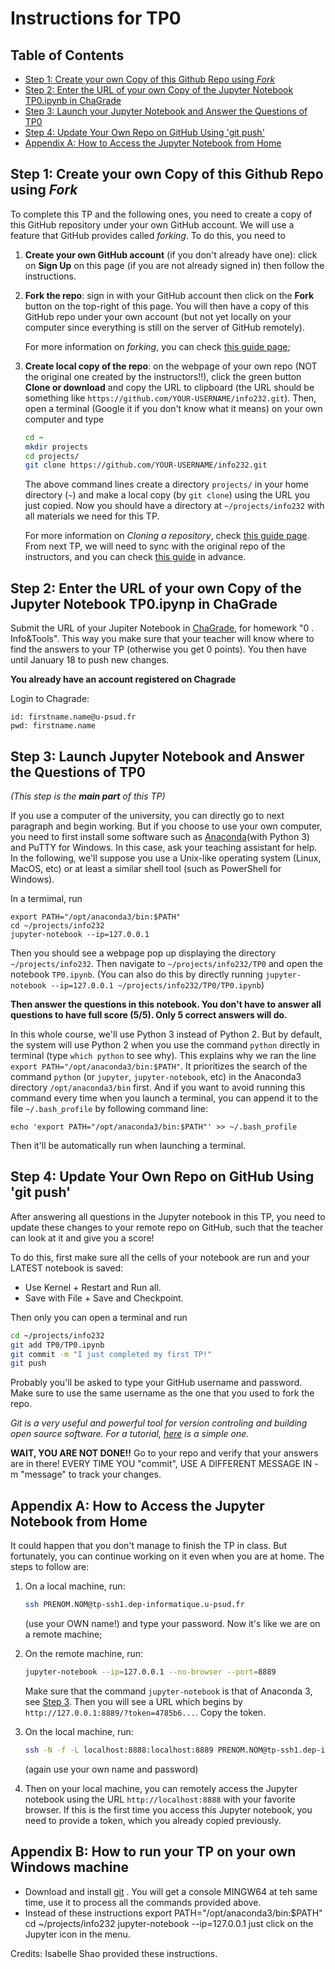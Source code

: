 Instructions for TP0
========
## Table of Contents
* [Step 1: Create your own Copy of this Github Repo using <em>Fork</em>](#step-1-create-a-copy-of-this-repo-using-fork)
* [Step 2: Enter the URL of your own Copy of the Jupyter Notebook TP0.ipynb in ChaGrade](#step-2-answer-the-google-forms)
* [Step 3: Launch your Jupyter Notebook and Answer the Questions of TP0](#step-3-launch-jupyter-notebook-and-answer-questions-of-this-tp)
* [Step 4: Update Your Own Repo on GitHub Using 'git push'](#step-4-update-your-own-repo-on-github-using-git-push)
* [Appendix A: How to Access the Jupyter Notebook from Home](#appendix-a-how-to-access-the-jupyter-notebook-from-home)

## Step 1: Create your own Copy of this Github Repo using *Fork*
To complete this TP and the following ones, you need to create a copy of this GitHub repository under your own GitHub account. We will use a feature that GitHub provides called *forking*. To do this, you need to

1. **Create your own GitHub account** (if you don't already have one): click on **Sign Up** on this page (if you are not already signed in) then follow the instructions. 

2. **Fork the repo**: sign in with your GitHub account then click on the **Fork** button on the top-right of this page. You will then have a copy of this GitHub repo under your own account (but not yet locally on your computer since everything is still on the server of GitHub remotely). 

    For more information on *forking*, you can check [this guide page](https://help.github.com/articles/fork-a-repo/);
    
3. **Create local copy of the repo**: on the webpage of your own repo (NOT the original one created by the instructors!!), click the green button **Clone or download** and copy the URL to clipboard (the URL should be something like `https://github.com/YOUR-USERNAME/info232.git`). Then, open a terminal (Google it if you don't know what it means) on your own computer and type

    ```bash
    cd ~
    mkdir projects
    cd projects/
    git clone https://github.com/YOUR-USERNAME/info232.git
    ```
    
    The above command lines create a directory `projects/` in your home directory (`~`) and make a local copy (by `git clone`) using the URL you just copied. Now you should have a directory at `~/projects/info232` with all materials we need for this TP.

    For more information on *Cloning a repository*, check [this guide page](https://help.github.com/articles/cloning-a-repository/). From next TP, we will need to sync with the original repo of the instructors, and you can check [this guide](https://help.github.com/articles/fork-a-repo/#step-3-configure-git-to-sync-your-fork-with-the-original-spoon-knife-repository) in advance.
    
## Step 2: Enter the URL of your own Copy of the Jupyter Notebook TP0.ipynp in ChaGrade
Submit the URL of your Jupiter Notebook in [ChaGrade](https://chagrade.lri.fr/homework/submit/2/27/1/), for homework "0 .  Info&Tools". This way you make sure that your teacher will know where to find the answers to your TP (otherwise you get 0 points). You then have until January 18 to push new changes.

**You already have an account registered on Chagrade**

Login to Chagrade:
```
id: firstname.name@u-psud.fr
pwd: firstname.name
```

## Step 3: Launch Jupyter Notebook and Answer the Questions of TP0
*(This step is the **main part** of this TP)*

If you use a computer of the university, you can directly go to next paragraph and begin working. But if you choose to use your own computer, you need to first install some software such as [Anaconda](https://www.anaconda.com/download/)(with Python 3) and PuTTY for Windows. In this case, ask your teaching assistant for help. In the following, we'll suppose you use a Unix-like operating system (Linux, MacOS, etc) or at least a similar shell tool (such as PowerShell for Windows).

In a termimal, run
```
export PATH="/opt/anaconda3/bin:$PATH"
cd ~/projects/info232
jupyter-notebook --ip=127.0.0.1 
```
Then you should see a webpage pop up displaying the directory `~/projects/info232`. Then navigate to `~/projects/info232/TP0` and open the notebook `TP0.ipynb`. (You can also do this by directly running `jupyter-notebook --ip=127.0.0.1 ~/projects/info232/TP0/TP0.ipynb`)

**Then answer the questions in this notebook. You don't have to answer all questions to have full score (5/5). Only 5 correct answers will do.**

In this whole course, we'll use Python 3 instead of Python 2. But by default, the system will use Python 2 when you use the command `python` directly in terminal (type `which python` to see why). This explains why we ran the line 
`export PATH="/opt/anaconda3/bin:$PATH"`. It prioritizes the search of the command `python` (or `jupyter`, `jupyter-notebook`, etc) in the Anaconda3 directory `/opt/anaconda3/bin` first. And if you want to avoid running this command every time when you launch a terminal, you can append it to the file `~/.bash_profile` by following command line:
```
echo 'export PATH="/opt/anaconda3/bin:$PATH"' >> ~/.bash_profile
```
Then it'll be automatically run when launching a terminal.

## Step 4: Update Your Own Repo on GitHub Using 'git push'
After answering all questions in the Jupyter notebook in this TP, you need to update these changes to your remote repo on GitHub, such that the teacher can look at it and give you a score!

To do this, first make sure all the cells of your notebook are run and your LATEST notebook is saved:
* Use  Kernel + Restart and Run all.
* Save with File + Save and Checkpoint.

Then only you can open a terminal and run
```bash
cd ~/projects/info232
git add TP0/TP0.ipynb
git commit -m "I just completed my first TP!"
git push
```
Probably you'll be asked to type your GitHub username and password. Make sure to use the same username as the one that you used to fork the repo.

*Git is a very useful and powerful tool for version controling and building open source software. For a tutorial, [here](http://rogerdudler.github.io/git-guide/) is a simple one.*

**WAIT, YOU ARE NOT DONE!!** 
Go to your repo and verify that your answers are in there!
EVERY TIME YOU "commit", USE A DIFFERENT MESSAGE IN -m "message" to track your changes.

## Appendix A: How to Access the Jupyter Notebook from Home
It could happen that you don't manage to finish the TP in class. But fortunately, you can continue working on it even when you are at home. The steps to follow are:
1. On a local machine, run: 
    ```bash
    ssh PRENOM.NOM@tp-ssh1.dep-informatique.u-psud.fr
    ```
    (use your OWN name!) and type your password. Now it's like we are on a remote machine;
2. On the remote machine, run: 
    ```bash
    jupyter-notebook --ip=127.0.0.1 --no-browser --port=8889
    ```
    Make sure that the command `jupyter-notebook` is that of Anaconda 3, see [Step 3](#step-3-launch-jupyter-notebook-and-answer-questions-of-this-tp). Then you will see a URL which begins by  `http://127.0.0.1:8889/?token=4785b6...`. Copy the token.
    
3. On the local machine, run: 
    ```bash
    ssh -N -f -L localhost:8888:localhost:8889 PRENOM.NOM@tp-ssh1.dep-informatique.u-psud.fr
    ```
    (again use your own name and password)
4. Then on your local machine, you can remotely access the Jupyter notebook using the URL `http://localhost:8888` with your favorite browser. If this is the first time you access this Jupyter notebook, you need to provide a token, which you already copied previously.

## Appendix B: How to run your TP on your own Windows machine
* Download and install [git](https://git-scm.com/download/win) . You will get a console MINGW64 at teh same time, use it to process all the commands provided above.
* Instead of these instructions
    export PATH="/opt/anaconda3/bin:$PATH"
    cd ~/projects/info232
    jupyter-notebook --ip=127.0.0.1 
 just click on the Jupyter icon in the menu.

Credits: Isabelle Shao provided these instructions.
